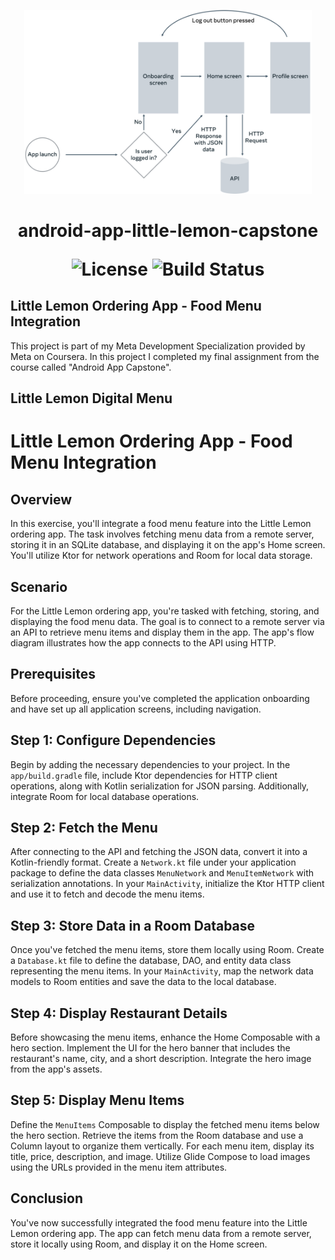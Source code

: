
<p align="center">
  <img src="architecture.png" alt="android-app-little-lemon-capstone" width="460">
</p>

<h1 align="center"> android-app-little-lemon-capstone</h>

<p align="center">
  <img alt="License" src="https://img.shields.io/badge/license-MIT-blue.svg">
  <img alt="Build Status" src="https://img.shields.io/badge/build-passing-teal.svg">
</p>



## Little Lemon Ordering App - Food Menu Integration
This project is part of my Meta Development Specialization provided by Meta on Coursera. In this project I completed my final assignment from the course called "Android App Capstone".

## Little Lemon Digital Menu

# Little Lemon Ordering App - Food Menu Integration

## Overview

In this exercise, you'll integrate a food menu feature into the Little Lemon ordering app. The task involves fetching menu data from a remote server, storing it in an SQLite database, and displaying it on the app's Home screen. You'll utilize Ktor for network operations and Room for local data storage.

## Scenario

For the Little Lemon ordering app, you're tasked with fetching, storing, and displaying the food menu data. The goal is to connect to a remote server via an API to retrieve menu items and display them in the app. The app's flow diagram illustrates how the app connects to the API using HTTP.

## Prerequisites

Before proceeding, ensure you've completed the application onboarding and have set up all application screens, including navigation.

## Step 1: Configure Dependencies

Begin by adding the necessary dependencies to your project. In the `app/build.gradle` file, include Ktor dependencies for HTTP client operations, along with Kotlin serialization for JSON parsing. Additionally, integrate Room for local database operations.

## Step 2: Fetch the Menu

After connecting to the API and fetching the JSON data, convert it into a Kotlin-friendly format. Create a `Network.kt` file under your application package to define the data classes `MenuNetwork` and `MenuItemNetwork` with serialization annotations. In your `MainActivity`, initialize the Ktor HTTP client and use it to fetch and decode the menu items.

## Step 3: Store Data in a Room Database

Once you've fetched the menu items, store them locally using Room. Create a `Database.kt` file to define the database, DAO, and entity data class representing the menu items. In your `MainActivity`, map the network data models to Room entities and save the data to the local database.

## Step 4: Display Restaurant Details

Before showcasing the menu items, enhance the Home Composable with a hero section. Implement the UI for the hero banner that includes the restaurant's name, city, and a short description. Integrate the hero image from the app's assets.

## Step 5: Display Menu Items

Define the `MenuItems` Composable to display the fetched menu items below the hero section. Retrieve the items from the Room database and use a Column layout to organize them vertically. For each menu item, display its title, price, description, and image. Utilize Glide Compose to load images using the URLs provided in the menu item attributes.

## Conclusion

You've now successfully integrated the food menu feature into the Little Lemon ordering app. The app can fetch menu data from a remote server, store it locally using Room, and display it on the Home screen.
